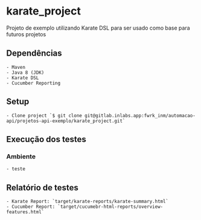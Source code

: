 # karate_project

Projeto de exemplo utilizando Karate DSL para ser usado como base para futuros projetos

## Dependências

    - Maven
    - Java 8 (JDK)
    - Karate DSL
    - Cucumber Reporting

## Setup

    - Clone project `$ git clone git@gitlab.inlabs.app:fwrk_inm/automacao-api/projetos-api-exemplo/karate_project.git`

## Execução dos testes

### Ambiente

    - teste

## Relatório de testes

    - Karate Report: `target/karate-reports/karate-summary.html`
    - Cucumber Report: `target/cucumebr-html-reports/overview-features.html`

